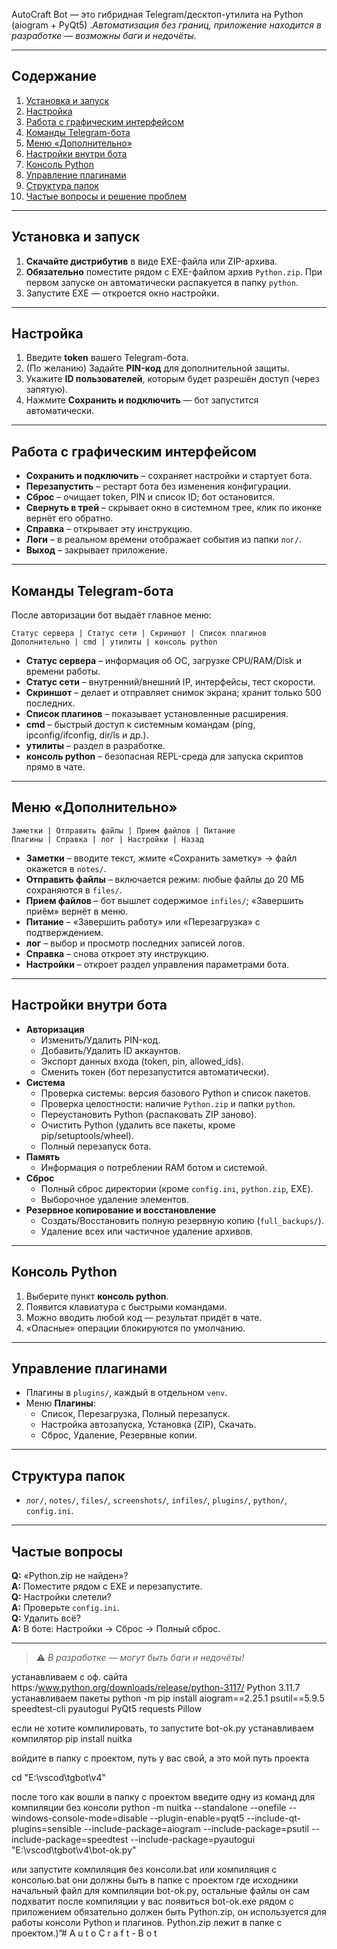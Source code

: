 AutoCraft Bot — это гибридная Telegram/десктоп-утилита на Python (aiogram + PyQt5)
._Автоматизация без границ, приложение находится в разработке — возможны баги и недочёты._

---
## Содержание
1. [Установка и запуск](#установка-и-запуск)
2. [Настройка](#настройка)
3. [Работа с графическим интерфейсом](#работа-с-графическим-интерфейсом)
4. [Команды Telegram-бота](#команды-telegram-бота)
5. [Меню «Дополнительно»](#меню-дополнительно)
6. [Настройки внутри бота](#настройки-внутри-бота)
7. [Консоль Python](#консоль-python)
8. [Управление плагинами](#управление-плагинами)
9. [Структура папок](#структура-папок)
10. [Частые вопросы и решение проблем](#частые-вопросы-и-решение-проблем)

---

## Установка и запуск
1. **Скачайте дистрибутив** в виде EXE-файла или ZIP-архива.
2. **Обязательно** поместите рядом с EXE-файлом архив `Python.zip`. При первом запуске он автоматически распакуется в папку `python`.
3. Запустите EXE — откроется окно настройки.

---

## Настройка
1. Введите **token** вашего Telegram-бота.
2. (По желанию) Задайте **PIN-код** для дополнительной защиты.
3. Укажите **ID пользователей**, которым будет разрешён доступ (через запятую).
4. Нажмите **Сохранить и подключить** — бот запустится автоматически.

---

## Работа с графическим интерфейсом
- **Сохранить и подключить** – сохраняет настройки и стартует бота.
- **Перезапустить** – рестарт бота без изменения конфигурации.
- **Сброс** – очищает token, PIN и список ID; бот остановится.
- **Свернуть в трей** – скрывает окно в системном трее, клик по иконке вернёт его обратно.
- **Справка** – открывает эту инструкцию.
- **Логи** – в реальном времени отображает события из папки `лог/`.
- **Выход** – закрывает приложение.

---

## Команды Telegram-бота
После авторизации бот выдаёт главное меню:
```
Статус сервера | Статус сети | Скриншот | Список плагинов  
Дополнительно | cmd | утилиты | консоль python
```
- **Статус сервера** – информация об ОС, загрузке CPU/RAM/Disk и времени работы.
- **Статус сети** – внутренний/внешний IP, интерфейсы, тест скорости.
- **Скриншот** – делает и отправляет снимок экрана; хранит только 500 последних.
- **Список плагинов** – показывает установленные расширения.
- **cmd** – быстрый доступ к системным командам (ping, ipconfig/ifconfig, dir/ls и др.).
- **утилиты** – раздел в разработке.
- **консоль python** – безопасная REPL-среда для запуска скриптов прямо в чате.

---

## Меню «Дополнительно»
```
Заметки | Отправить файлы | Прием файлов | Питание  
Плагины | Справка | лог | Настройки | Назад
```
- **Заметки** – вводите текст, жмите «Сохранить заметку» → файл окажется в `notes/`.
- **Отправить файлы** – включается режим: любые файлы до 20 МБ сохраняются в `files/`.
- **Прием файлов** – бот вышлет содержимое `infiles/`; «Завершить приём» вернёт в меню.
- **Питание** – «Завершить работу» или «Перезагрузка» с подтверждением.
- **лог** – выбор и просмотр последних записей логов.
- **Справка** – снова откроет эту инструкцию.
- **Настройки** – откроет раздел управления параметрами бота.

---

## Настройки внутри бота
- **Авторизация**
  - Изменить/Удалить PIN-код.
  - Добавить/Удалить ID аккаунтов.
  - Экспорт данных входа (token, pin, allowed_ids).
  - Сменить токен (бот перезапустится автоматически).
- **Система**
  - Проверка системы: версия базового Python и список пакетов.
  - Проверка целостности: наличие `Python.zip` и папки `python`.
  - Переустановить Python (распаковать ZIP заново).
  - Очистить Python (удалить все пакеты, кроме pip/setuptools/wheel).
  - Полный перезапуск бота.
- **Память**
  - Информация о потреблении RAM ботом и системой.
- **Сброс**
  - Полный сброс директории (кроме `config.ini`, `python.zip`, EXE).
  - Выборочное удаление элементов.
- **Резервное копирование и восстановление**
  - Создать/Восстановить полную резервную копию (`full_backups/`).
  - Удаление всех или частичное удаление архивов.

---

## Консоль Python
1. Выберите пункт **консоль python**.
2. Появится клавиатура с быстрыми командами.
3. Можно вводить любой код — результат придёт в чате.
4. «Опасные» операции блокируются по умолчанию.

---

## Управление плагинами
- Плагины в `plugins/`, каждый в отдельном `venv`.
- Меню **Плагины**:
  - Список, Перезагрузка, Полный перезапуск.
  - Настройка автозапуска, Установка (ZIP), Скачать.
  - Сброс, Удаление, Резервные копии.

---

## Структура папок
- `лог/`, `notes/`, `files/`, `screenshots/`, `infiles/`, `plugins/`, `python/`, `config.ini`.

---

## Частые вопросы
**Q:** «Python.zip не найден»?  
**A:** Поместите рядом с EXE и перезапустите.  
**Q:** Настройки слетели?  
**A:** Проверьте `config.ini`.  
**Q:** Удалить всё?  
**A:** В боте: Настройки → Сброс → Полный сброс.

---

> ⚠️ _В разработке — могут быть баги и недочёты!_  

устанавливаем с оф. сайта
 https:/www.python.org/downloads/release/python-3117/
Python 3.11.7
устанавливаем пакеты
python -m pip install aiogram==2.25.1 psutil==5.9.5 speedtest-cli pyautogui PyQt5 requests Pillow

если не хотите компилировать, то запустите bot-ok.py
устанавливаем компилятор
pip install nuitka

войдите в папку с проектом, путь у вас свой, а это мой путь проекта

cd "E:\vscod\tgbot\v4"

после того как вошли в папку с проектом введите одну из команд для компиляции
без консоли
python -m nuitka --standalone --onefile --windows-console-mode=disable --plugin-enable=pyqt5 --include-qt-plugins=sensible --include-package=aiogram --include-package=psutil --include-package=speedtest --include-package=pyautogui "E:\vscod\tgbot\v4\bot-ok.py"

или запустите
компиляция без консоли.bat
 или
компиляция с консолью.bat
они должны быть в папке с проектом где исходники
начальный файл для компиляции bot-ok.py, остальные файлы он сам подхватит
после компиляции у вас появиться bot-ok.exe
рядом с приложением обязательно должен быть Python.zip, он используется для работы консоли Python и плагинов.
Python.zip лежит в папке с проектом.)”#   A u t o C r a f t - B o t 
 
 
